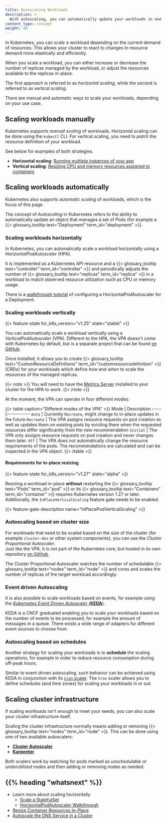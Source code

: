 ```yaml
---
title: Autoscaling Workloads
description: >-
  With autoscaling, you can automatically update your workloads in one way or another. This allows your cluster to react to changes in resource demand more elastically and efficiently.
content_type: concept
weight: 40
---
```


<!-- overview -->

In Kubernetes, you can _scale_ a workload depending on the current demand of resources.
This allows your cluster to react to changes in resource demand more elastically and efficiently.

When you scale a workload, you can either increase or decrease the number of replicas managed by
the workload, or adjust the resources available to the replicas in-place.

The first approach is referred to as _horizontal scaling_, while the second is referred to as
_vertical scaling_.

There are manual and automatic ways to scale your workloads, depending on your use case.

<!-- body -->

## Scaling workloads manually

Kubernetes supports _manual scaling_ of workloads. Horizontal scaling can be done
using the `kubectl` CLI.
For vertical scaling, you need to _patch_ the resource definition of your workload.

See below for examples of both strategies.

- **Horizontal scaling**: [Running multiple instances of your app](/docs/tutorials/kubernetes-basics/scale/scale-intro/)
- **Vertical scaling**: [Resizing CPU and memory resources assigned to containers](/docs/tasks/configure-pod-container/resize-container-resources)

## Scaling workloads automatically

Kubernetes also supports _automatic scaling_ of workloads, which is the focus of this page.

The concept of _Autoscaling_ in Kubernetes refers to the ability to automatically update an
object that manages a set of Pods (for example a
{{< glossary_tooltip text="Deployment" term_id="deployment" >}}.

### Scaling workloads horizontally

In Kubernetes, you can automatically scale a workload horizontally using a _HorizontalPodAutoscaler_ (HPA).

It is implemented as a Kubernetes API resource and a {{< glossary_tooltip text="controller" term_id="controller" >}}
and periodically adjusts the number of {{< glossary_tooltip text="replicas" term_id="replica" >}}
in a workload to match observed resource utilization such as CPU or memory usage.

There is a [walkthrough tutorial](/docs/tasks/run-application/horizontal-pod-autoscale-walkthrough) of configuring a HorizontalPodAutoscaler for a Deployment.

### Scaling workloads vertically

{{< feature-state for_k8s_version="v1.25" state="stable" >}}

You can automatically scale a workload vertically using a _VerticalPodAutoscaler_ (VPA).
Different to the HPA, the VPA doesn't come with Kubernetes by default, but is a separate project
that can be found [on GitHub](https://github.com/kubernetes/autoscaler/tree/9f87b78df0f1d6e142234bb32e8acbd71295585a/vertical-pod-autoscaler).

Once installed, it allows you to create {{< glossary_tooltip text="CustomResourceDefinitions" term_id="customresourcedefinition" >}}
(CRDs) for your workloads which define _how_ and _when_ to scale the resources of the managed replicas.

{{< note >}}
You will need to have the [Metrics Server](https://github.com/kubernetes-sigs/metrics-server)
installed to your cluster for the HPA to work.
{{< /note >}}

At the moment, the VPA can operate in four different modes:

{{< table caption="Different modes of the VPA" >}}
Mode | Description
:----|:-----------
`Auto` | Currently `Recreate`, might change to in-place updates in the future
`Recreate` | The VPA assigns resource requests on pod creation as well as updates them on existing pods by evicting them when the requested resources differ significantly from the new recommendation
`Initial` | The VPA only assigns resource requests on pod creation and never changes them later.
`Off` | The VPA does not automatically change the resource requirements of the pods. The recommendations are calculated and can be inspected in the VPA object.
{{< /table >}}

#### Requirements for in-place resizing

{{< feature-state for_k8s_version="v1.27" state="alpha" >}}

Resizing a workload in-place **without** restarting the {{< glossary_tooltip text="Pods" term_id="pod" >}}
or its {{< glossary_tooltip text="Containers" term_id="container" >}} requires Kubernetes version 1.27 or later.<br />
Additionally, the `InPlaceVerticalScaling` feature gate needs to be enabled.

{{< feature-gate-description name="InPlacePodVerticalScaling" >}}

### Autoscaling based on cluster size

For workloads that need to be scaled based on the size of the cluster (for example
`cluster-dns` or other system components), you can use the _Cluster Proportional Autoscaler_.<br />
Just like the VPA, it is not part of the Kubernetes core, but hosted in its
own repository [on GitHub](https://github.com/kubernetes-sigs/cluster-proportional-autoscaler).

The Cluster Proportional Autoscaler watches the number of schedulable {{< glossary_tooltip text="nodes" term_id="node" >}}
and cores and scales the number of replicas of the target workload accordingly.

### Event driven Autoscaling

It is also possible to scale workloads based on events, for example using the
[_Kubernetes Event Driven Autoscaler_ (**KEDA**)](https://keda.sh/).

KEDA is a CNCF graduated enabling you to scale your workloads based on the number
of events to be processed, for example the amount of messages in a queue. There exists
a wide range of adapters for different event sources to choose from.

### Autoscaling based on schedules

Another strategy for scaling your workloads is to **schedule** the scaling operations, for example in order to
reduce resource consumption during off-peak hours.

Similar to event driven autoscaling, such behavior can be achieved using KEDA in conjunction with
its [`Cron` scaler](https://keda.sh/docs/2.13/scalers/cron/). The `Cron` scaler allows you to define schedules
(and time zones) for scaling your workloads in or out.

## Scaling cluster infrastructure

If scaling workloads isn't enough to meet your needs, you can also scale your cluster infrastructure itself.

Scaling the cluster infrastructure normally means adding or removing {{< glossary_tooltip text="nodes" term_id="node" >}}.
This can be done using one of two available autoscalers:

- [**Cluster Autoscaler**](https://github.com/kubernetes/autoscaler/tree/master/cluster-autoscaler)
- [**Karpenter**](https://github.com/kubernetes-sigs/karpenter?tab=readme-ov-file)

Both scalers work by watching for pods marked as _unschedulable_ or _underutilized_ nodes and then adding or
removing nodes as needed.

## {{% heading "whatsnext" %}}

- Learn more about scaling horizontally
  - [Scale a StatefulSet](/docs/tasks/run-application/scale-stateful-set/)
  - [HorizontalPodAutoscaler Walkthrough](/docs/tasks/run-application/horizontal-pod-autoscale-walkthrough/)
- [Resize Container Resources In-Place](/docs/tasks/configure-pod-container/resize-container-resources/)
- [Autoscale the DNS Service in a Cluster](/docs/tasks/administer-cluster/dns-horizontal-autoscaling/)
